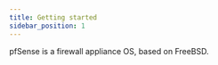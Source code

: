 ```yaml
---
title: Getting started
sidebar_position: 1
---
```


pfSense is a firewall appliance OS, based on FreeBSD.
